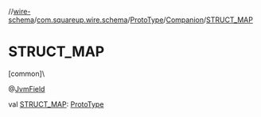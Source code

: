 //[wire-schema](../../../../index.md)/[com.squareup.wire.schema](../../index.md)/[ProtoType](../index.md)/[Companion](index.md)/[STRUCT_MAP](-s-t-r-u-c-t_-m-a-p.md)

# STRUCT_MAP

[common]\

@[JvmField](https://kotlinlang.org/api/latest/jvm/stdlib/kotlin.jvm/-jvm-field/index.html)

val [STRUCT_MAP](-s-t-r-u-c-t_-m-a-p.md): [ProtoType](../index.md)
